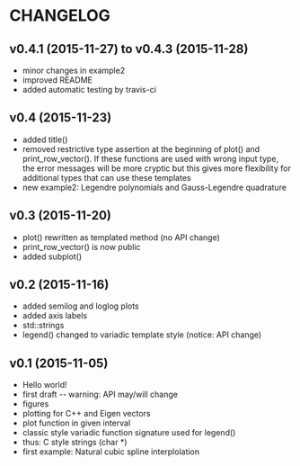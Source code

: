 
CHANGELOG
=========

v0.4.1 (2015-11-27) to v0.4.3 (2015-11-28)
-----------------------------------------
- minor changes in example2
- improved README
- added automatic testing by travis-ci

v0.4 (2015-11-23)
-----------------
- added title()
- removed restrictive type assertion at the beginning of plot() and print_row_vector().
  If these functions are used with wrong input type, the error messages will be more cryptic
  but this gives more flexibility for additional types that can use these templates
- new example2: Legendre polynomials and Gauss-Legendre quadrature  

v0.3 (2015-11-20)
-----------------
- plot() rewritten as templated method (no API change)
- print_row_vector() is now public
- added subplot()

v0.2 (2015-11-16)
-----------------
- added semilog and loglog plots
- added axis labels
- std::strings
- legend() changed to variadic template style (notice: API change)

v0.1 (2015-11-05)
-----------------
- Hello world!
- first draft -- warning: API may/will change
- figures
- plotting for C++ and Eigen vectors
- plot function in given interval
- classic style variadic function signature used for legend()
- thus: C style strings (char *)
- first example: Natural cubic spline interplolation